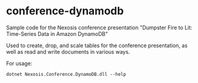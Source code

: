 # conference-dynamodb
Sample code for the Nexosis conference presentation "Dumpster Fire to Lit: Time-Series Data in Amazon DynamoDB"

Used to create, drop, and scale tables for the conference presentation, as well as read and write documents in various ways.

For usage:
```
dotnet Nexosis.Conference.DynamoDB.dll --help
```
